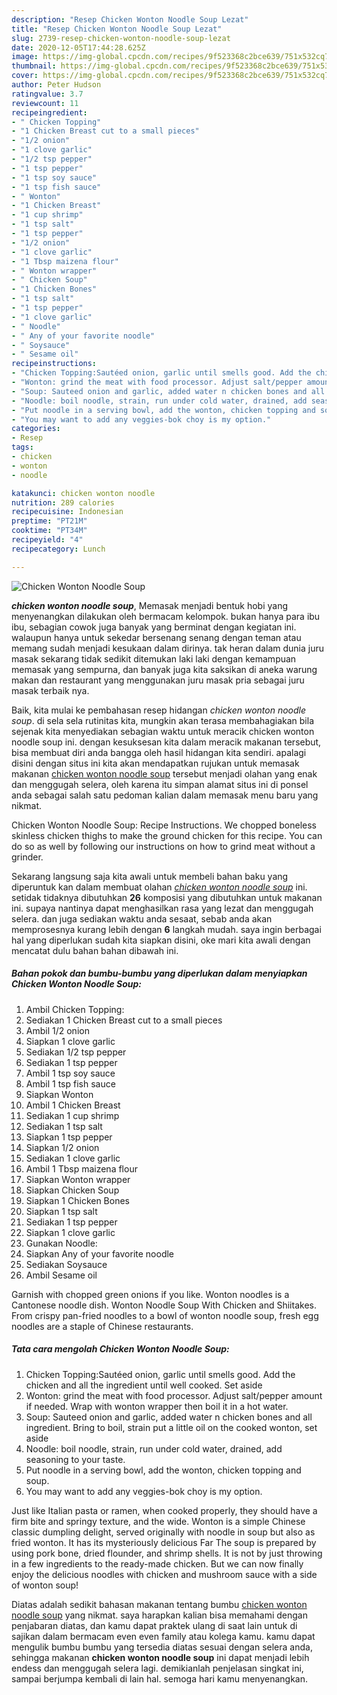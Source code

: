 ```yaml
---
description: "Resep Chicken Wonton Noodle Soup Lezat"
title: "Resep Chicken Wonton Noodle Soup Lezat"
slug: 2739-resep-chicken-wonton-noodle-soup-lezat
date: 2020-12-05T17:44:28.625Z
image: https://img-global.cpcdn.com/recipes/9f523368c2bce639/751x532cq70/chicken-wonton-noodle-soup-foto-resep-utama.jpg
thumbnail: https://img-global.cpcdn.com/recipes/9f523368c2bce639/751x532cq70/chicken-wonton-noodle-soup-foto-resep-utama.jpg
cover: https://img-global.cpcdn.com/recipes/9f523368c2bce639/751x532cq70/chicken-wonton-noodle-soup-foto-resep-utama.jpg
author: Peter Hudson
ratingvalue: 3.7
reviewcount: 11
recipeingredient:
- " Chicken Topping"
- "1 Chicken Breast cut to a small pieces"
- "1/2 onion"
- "1 clove garlic"
- "1/2 tsp pepper"
- "1 tsp pepper"
- "1 tsp soy sauce"
- "1 tsp fish sauce"
- " Wonton"
- "1 Chicken Breast"
- "1 cup shrimp"
- "1 tsp salt"
- "1 tsp pepper"
- "1/2 onion"
- "1 clove garlic"
- "1 Tbsp maizena flour"
- " Wonton wrapper"
- " Chicken Soup"
- "1 Chicken Bones"
- "1 tsp salt"
- "1 tsp pepper"
- "1 clove garlic"
- " Noodle"
- " Any of your favorite noodle"
- " Soysauce"
- " Sesame oil"
recipeinstructions:
- "Chicken Topping:Sautéed onion, garlic until smells good. Add the chicken and all the ingredient until well cooked. Set aside"
- "Wonton: grind the meat with food processor. Adjust salt/pepper amount if needed. Wrap with wonton wrapper then boil it in a hot water."
- "Soup: Sauteed onion and garlic, added water n chicken bones and all ingredient. Bring to boil, strain put a little oil on the cooked wonton, set aside"
- "Noodle: boil noodle, strain, run under cold water, drained, add seasoning to your taste."
- "Put noodle in a serving bowl, add the wonton, chicken topping and soup."
- "You may want to add any veggies-bok choy is my option."
categories:
- Resep
tags:
- chicken
- wonton
- noodle

katakunci: chicken wonton noodle 
nutrition: 289 calories
recipecuisine: Indonesian
preptime: "PT21M"
cooktime: "PT34M"
recipeyield: "4"
recipecategory: Lunch

---
```



![Chicken Wonton Noodle Soup](https://img-global.cpcdn.com/recipes/9f523368c2bce639/751x532cq70/chicken-wonton-noodle-soup-foto-resep-utama.jpg)

<b><i>chicken wonton noodle soup</i></b>, Memasak menjadi bentuk hobi yang menyenangkan dilakukan oleh bermacam kelompok. bukan hanya para ibu ibu, sebagian cowok juga banyak yang berminat dengan kegiatan ini. walaupun hanya untuk sekedar bersenang senang dengan teman atau memang sudah menjadi kesukaan dalam dirinya. tak heran dalam dunia juru masak sekarang tidak sedikit ditemukan laki laki dengan kemampuan memasak yang sempurna, dan banyak juga kita saksikan di aneka warung makan dan restaurant yang menggunakan juru masak pria sebagai juru masak terbaik nya.

Baik, kita mulai ke pembahasan resep hidangan <i>chicken wonton noodle soup</i>. di sela sela rutinitas kita, mungkin akan terasa membahagiakan bila sejenak kita menyediakan sebagian waktu untuk meracik chicken wonton noodle soup ini. dengan kesuksesan kita dalam meracik makanan tersebut, bisa membuat diri anda bangga oleh hasil hidangan kita sendiri. apalagi disini dengan situs ini kita akan mendapatkan rujukan untuk memasak makanan <u>chicken wonton noodle soup</u> tersebut menjadi olahan yang enak dan menggugah selera, oleh karena itu simpan alamat situs ini di ponsel anda sebagai salah satu pedoman kalian dalam memasak menu baru yang nikmat.

Chicken Wonton Noodle Soup: Recipe Instructions. We chopped boneless skinless chicken thighs to make the ground chicken for this recipe. You can do so as well by following our instructions on how to grind meat without a grinder.


Sekarang langsung saja kita awali untuk membeli bahan baku yang diperuntuk kan dalam membuat olahan <u><i>chicken wonton noodle soup</i></u> ini. setidak tidaknya dibutuhkan <b>26</b> komposisi yang dibutuhkan untuk makanan ini. supaya nantinya dapat menghasilkan rasa yang lezat dan menggugah selera. dan juga sediakan waktu anda sesaat, sebab anda akan memprosesnya kurang lebih dengan <b>6</b> langkah mudah. saya ingin berbagai hal yang diperlukan sudah kita siapkan disini, oke mari kita awali dengan mencatat dulu bahan bahan dibawah ini.

<!--inarticleads1-->

##### Bahan pokok dan bumbu-bumbu yang diperlukan dalam menyiapkan Chicken Wonton Noodle Soup:

1. Ambil  Chicken Topping:
1. Sediakan 1 Chicken Breast cut to a small pieces
1. Ambil 1/2 onion
1. Siapkan 1 clove garlic
1. Sediakan 1/2 tsp pepper
1. Sediakan 1 tsp pepper
1. Ambil 1 tsp soy sauce
1. Ambil 1 tsp fish sauce
1. Siapkan  Wonton
1. Ambil 1 Chicken Breast
1. Sediakan 1 cup shrimp
1. Sediakan 1 tsp salt
1. Siapkan 1 tsp pepper
1. Siapkan 1/2 onion
1. Sediakan 1 clove garlic
1. Ambil 1 Tbsp maizena flour
1. Siapkan  Wonton wrapper
1. Siapkan  Chicken Soup
1. Siapkan 1 Chicken Bones
1. Siapkan 1 tsp salt
1. Sediakan 1 tsp pepper
1. Siapkan 1 clove garlic
1. Gunakan  Noodle:
1. Siapkan  Any of your favorite noodle
1. Sediakan  Soysauce
1. Ambil  Sesame oil


Garnish with chopped green onions if you like. Wonton noodles is a Cantonese noodle dish. Wonton Noodle Soup With Chicken and Shiitakes. From crispy pan-fried noodles to a bowl of wonton noodle soup, fresh egg noodles are a staple of Chinese restaurants. 

<!--inarticleads2-->

##### Tata cara mengolah Chicken Wonton Noodle Soup:

1. Chicken Topping:Sautéed onion, garlic until smells good. Add the chicken and all the ingredient until well cooked. Set aside
1. Wonton: grind the meat with food processor. Adjust salt/pepper amount if needed. Wrap with wonton wrapper then boil it in a hot water.
1. Soup: Sauteed onion and garlic, added water n chicken bones and all ingredient. Bring to boil, strain put a little oil on the cooked wonton, set aside
1. Noodle: boil noodle, strain, run under cold water, drained, add seasoning to your taste.
1. Put noodle in a serving bowl, add the wonton, chicken topping and soup.
1. You may want to add any veggies-bok choy is my option.


Just like Italian pasta or ramen, when cooked properly, they should have a firm bite and springy texture, and the wide. Wonton is a simple Chinese classic dumpling delight, served originally with noodle in soup but also as fried wonton. It has its mysteriously delicious Far The soup is prepared by using pork bone, dried flounder, and shrimp shells. It is not by just throwing in a few ingredients to the ready-made chicken. But we can now finally enjoy the delicious noodles with chicken and mushroom sauce with a side of wonton soup! 

Diatas adalah sedikit bahasan makanan tentang bumbu <u>chicken wonton noodle soup</u> yang nikmat. saya harapkan kalian bisa memahami dengan penjabaran diatas, dan kamu dapat praktek ulang di saat lain untuk di sajikan dalam bermacam even even family atau kolega kamu. kamu dapat mengulik bumbu bumbu yang tersedia diatas sesuai dengan selera anda, sehingga makanan <b>chicken wonton noodle soup</b> ini dapat menjadi lebih endess dan menggugah selera lagi. demikianlah penjelasan singkat ini, sampai berjumpa kembali di lain hal. semoga hari kamu menyenangkan.
